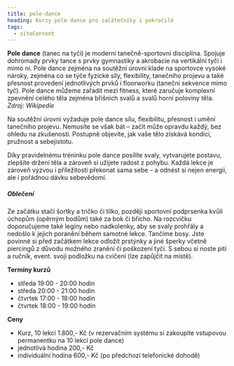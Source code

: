 ```yaml
---
title: pole-dance
heading: Kurzy pole dance pro začátečníky i pokročilé
tags:
  - siteContent
---
```

**Pole dance** (tanec na tyči) je moderní tanečně-sportovní disciplína. Spojuje dohromady prvky tance s prvky gymnastiky a akrobacie na vertikální tyči i mimo ni. Pole dance zejména na soutěžní úrovni klade na sportovce vysoké nároky, zejména co se týče fyzické síly, flexibility, tanečního projevu a také přesnost provedení jednotlivých prvků i floorworku (taneční sekvence mimo tyč).
Pole dance můžeme zařadit mezi fitness, které zaručuje komplexní zpevnění celého těla zejména břišních svalů a svalů horní poloviny těla.
*Zdroj: Wikipedie*

Na soutěžní úrovni vyžaduje pole dance sílu, flexibilitu, přesnost i umění tanečního projevu. Nemusíte se však bát – začít může opravdu každý, bez ohledu na zkušenosti. Postupně objevíte, jak vaše tělo získává kondici, pružnost a sebejistotu.

Díky pravidelnému tréninku pole dance posílíte svaly, vytvarujete postavu, zlepšíte držení těla a zároveň si užijete radost z pohybu. Každá lekce je zároveň výzvou i příležitostí překonat sama sebe – a odnést si nejen energii, ale i pořádnou dávku sebevědomí.

##### **Oblečení**

Ze začátku stačí šortky a tričko či tílko, později sportovní podprsenka kvůli úchopům (opěrným bodům) také za bok či břicho. Na rozcvičku doporučujeme také legíny nebo nadkolenky, aby se svaly prohřály a nedošlo k jejich poranění během samotné lekce. Tančíme bosy. Jste povinné si před začátkem lekce odložit prstýnky a jiné šperky včetně piercingů z důvodu možného zranění či poškození tyčí. S sebou si noste pití a ručník, event. svoji podložku na cvičení (lze zapůjčit na místě).

**Termíny kurzů**

* středa 19:00 - 20:00 hodin
* středa 20:00 - 21:00 hodin
* čtvrtek 17:00 - 18:00 hodin
* čtvrtek 18:00 - 19:00 hodin

**Ceny**

* Kurz, 10 lekcí 1.800,- Kč (v rezervačním systému si zakoupíte vstupovou permanentku na 10 lekcí pole dance)
* jednotlivá hodina 200,- Kč
* individuální hodina 600,- Kč (po předchozí telefonické dohodě)
